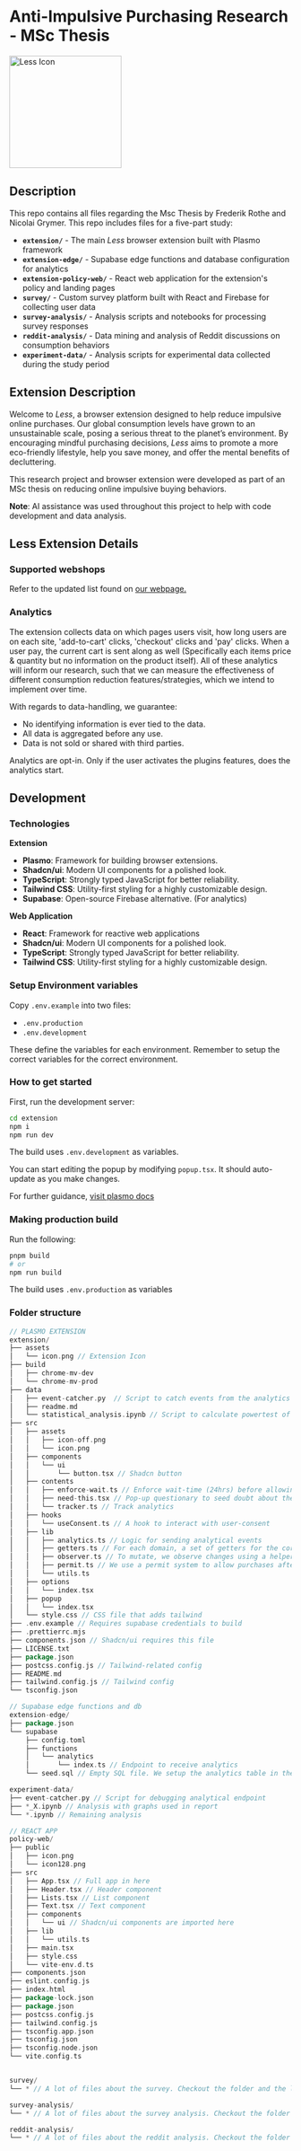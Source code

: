 # Anti-Impulsive Purchasing Research - MSc Thesis

<img src="./extension//assets/icon.png" alt="Less Icon" width="200"/>

## Description
This repo contains all files regarding the Msc Thesis by Frederik Rothe and Nicolai Grymer. This repo includes files for a five-part study:

- **`extension/`** - The main *Less* browser extension built with Plasmo framework
- **`extension-edge/`** - Supabase edge functions and database configuration for analytics
- **`extension-policy-web/`** - React web application for the extension's policy and landing pages
- **`survey/`** - Custom survey platform built with React and Firebase for collecting user data
- **`survey-analysis/`** - Analysis scripts and notebooks for processing survey responses
- **`reddit-analysis/`** - Data mining and analysis of Reddit discussions on consumption behaviors
- **`experiment-data/`** - Analysis scripts for experimental data collected during the study period


## Extension Description

Welcome to *Less*, a browser extension designed to help reduce impulsive online purchases. Our global consumption levels have grown to an unsustainable scale, posing a serious threat to the planet’s environment. By encouraging mindful purchasing decisions, *Less* aims to promote a more eco-friendly lifestyle, help you save money, and offer the mental benefits of decluttering.

This research project and browser extension were developed as part of an MSc thesis on reducing online impulsive buying behaviors.

**Note**: AI assistance was used throughout this project to help with code development and data analysis.


## Less Extension Details

### Supported webshops
Refer to the updated list found on [our webpage.](https://www.lessextension.com/)

### Analytics

The extension collects data on which pages users visit, how long users are on each site, 'add-to-cart' clicks, 'checkout' clicks and 'pay' clicks. When a user pay, the current cart is sent along as well (Specifically each items price & quantity but no information on the product itself). All of these analytics will inform our research, such that we can measure the effectiveness of different consumption reduction features/strategies, which we intend to implement over time.

With regards to data-handling, we guarantee:
- No identifying information is ever tied to the data.
- All data is aggregated before any use.
- Data is not sold or shared with third parties.

Analytics are opt-in. Only if the user activates the plugins features, does the analytics start.

## Development

### Technologies
**Extension**
- **Plasmo**: Framework for building browser extensions.
- **Shadcn/ui**: Modern UI components for a polished look.
- **TypeScript**: Strongly typed JavaScript for better reliability.
- **Tailwind CSS**: Utility-first styling for a highly customizable design.
- **Supabase**: Open-source Firebase alternative. (For analytics)

**Web Application**
- **React**: Framework for reactive web applications
- **Shadcn/ui**: Modern UI components for a polished look.
- **TypeScript**: Strongly typed JavaScript for better reliability.
- **Tailwind CSS**: Utility-first styling for a highly customizable design.

### Setup Environment variables

Copy `.env.example` into two files:
- `.env.production`
- `.env.development`

These define the variables for each environment. Remember to setup the correct variables for the correct environment.

### How to get started

First, run the development server:

```bash
cd extension
npm i
npm run dev
```

The build uses `.env.development` as variables.

You can start editing the popup by modifying `popup.tsx`. It should auto-update as you make changes.

For further guidance, [visit plasmo docs](https://docs.plasmo.com/)

### Making production build

Run the following:

```bash
pnpm build
# or
npm run build
```

The build uses `.env.production` as variables

### Folder structure

```go
// PLASMO EXTENSION
extension/
├── assets
│   └── icon.png // Extension Icon
├── build
│   ├── chrome-mv-dev
│   └── chrome-mv-prod
├── data
│   ├── event-catcher.py  // Script to catch events from the analytics endpoint (for development)
│   ├── readme.md
│   └── statistical_analysis.ipynb // Script to calculate powertest of potential experiments
├── src
│   ├── assets
│   │   ├── icon-off.png
│   │   └── icon.png
│   ├── components
│   │   └── ui
│   │       └── button.tsx // Shadcn button
│   ├── contents
│   │   ├── enforce-wait.ts // Enforce wait-time (24hrs) before allowing users to buy
│   │   ├── need-this.tsx // Pop-up questionary to seed doubt about the users purchase
│   │   └── tracker.ts // Track analytics
│   ├── hooks
│   │   └── useConsent.ts // A hook to interact with user-consent
│   ├── lib
│   │   ├── analytics.ts // Logic for sending analytical events
│   │   ├── getters.ts // For each domain, a set of getters for the correct elements are provided
│   │   ├── observer.ts // To mutate, we observe changes using a helper
│   │   ├── permit.ts // We use a permit system to allow purchases after 24 hours
│   │   └── utils.ts
│   ├── options
│   │   └── index.tsx
│   ├── popup
│   │   └── index.tsx
│   └── style.css // CSS file that adds tailwind
├── .env.example // Requires supabase credentials to build
├── .prettierrc.mjs
├── components.json // Shadcn/ui requires this file
├── LICENSE.txt
├── package.json
├── postcss.config.js // Tailwind-related config
├── README.md
├── tailwind.config.js // Tailwind config
└── tsconfig.json

// Supabase edge functions and db
extension-edge/
├── package.json
└── supabase
    ├── config.toml
    ├── functions
    │   └── analytics
    │       └── index.ts // Endpoint to receive analytics
    └── seed.sql // Empty SQL file. We setup the analytics table in the browser

experiment-data/
├── event-catcher.py // Script for debugging analytical endpoint
├── *_X.ipynb // Analysis with graphs used in report
└── *.ipynb // Remaining analysis

// REACT APP
policy-web/
├── public
│   ├── icon.png
│   └── icon128.png
├── src
│   ├── App.tsx // Full app in here
│   ├── Header.tsx // Header component
│   ├── Lists.tsx // List component
│   ├── Text.tsx // Text component
│   ├── components
│   │   └── ui // Shadcn/ui components are imported here
│   ├── lib
│   │   └── utils.ts
│   ├── main.tsx
│   ├── style.css
│   └── vite-env.d.ts
├── components.json
├── eslint.config.js
├── index.html
├── package-lock.json
├── package.json
├── postcss.config.js
├── tailwind.config.js
├── tsconfig.app.json
├── tsconfig.json
├── tsconfig.node.json
└── vite.config.ts


survey/
└── * // A lot of files about the survey. Checkout the folder and the local Readme

survey-analysis/
└── * // A lot of files about the survey analysis. Checkout the folder and the local Readme

reddit-analysis/
└── * // A lot of files about the reddit analysis. Checkout the folder and the local Readme
```